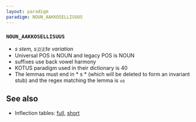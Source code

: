 ```yaml
---
layout: paradigm
paradigm: NOUN_AAKKOSELLISUUS
---
```

### ` NOUN_AAKKOSELLISUUS `

* _s stem, s:de:te variation_
* Universal POS is NOUN and legacy POS is NOUN
* suffixes use back vowel harmony
* KOTUS paradigm used in their dictionary is 40
* The lemmas must end in * s * (which will be deleted to form an invariant stub) and the regex matching the lemma is ` us `

## See also

* Inflection tables: [full](gen/A/aakkosellisuus.html), [short](gen/A/aakkosellisuus_wikt.html)

